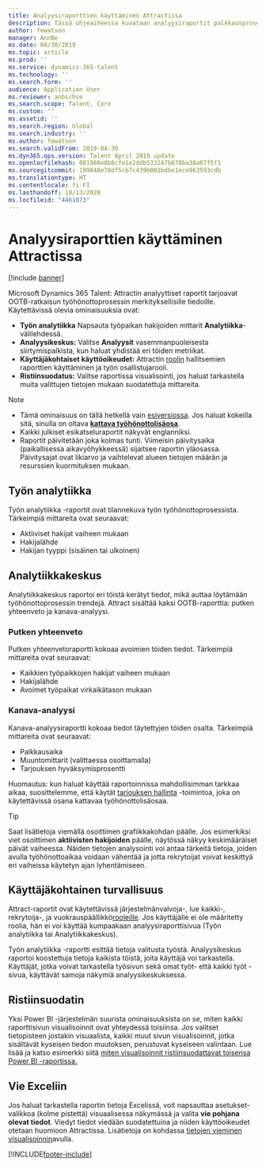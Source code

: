 ```yaml
---
title: Analyysiraporttien käyttäminen Attractissa
description: Tässä ohjeaiheessa kuvataan analyysiraportit palkkausprosessin tietoja varten Microsoft Dynamics 365 Talent - Attract -sovelluksessa
author: fewatson
manager: AnnBe
ms.date: 04/30/2019
ms.topic: article
ms.prod: ''
ms.service: dynamics-365-talent
ms.technology: ''
ms.search.form: ''
audience: Application User
ms.reviewer: anbichse
ms.search.scope: Talent, Core
ms.custom: ''
ms.assetid: ''
ms.search.region: Global
ms.search.industry: ''
ms.author: fewatson
ms.search.validFrom: 2019-04-30
ms.dyn365.ops.version: Talent April 2019 update
ms.openlocfilehash: 081988e8b8cfe1e2ddb533247b678ba38a07f5f1
ms.sourcegitcommit: 199848e78df5cb7c439b001bdbe1ece963593cdb
ms.translationtype: HT
ms.contentlocale: fi-FI
ms.lasthandoff: 10/13/2020
ms.locfileid: "4461073"
---
```

# <a name="use-analytic-reports-in-attract"></a>Analyysiraporttien käyttäminen Attractissa

[!include [banner](includes/banner.md)]

Microsoft Dynamics 365 Talent: Attractin analyyttiset raportit tarjoavat OOTB-ratkaisun työhönottoprosessin merkityksellisille tiedoille. Käytettävissä olevia ominaisuuksia ovat:

- **Työn analytiikka** Napsauta työpaikan hakijoiden mittarit **Analytiikka**-välilehdessä.
- **Analyysikeskus:** Valitse **Analyysit** vasemmanpuoleisesta siirtymispalkista, kun haluat yhdistää eri töiden metriikat.
- **Käyttäjäkohtaiset käyttöoikeudet:** Attractin [roolin](security-attract.md) hallitsemien raporttien käyttäminen ja työn osallistujarooli.
- **Ristiinsuodatus:** Valitse raportissa visualisointi, jos haluat tarkastella muita valittujen tietojen mukaan suodatettuja mittareita.

>[!NOTE] 
>- Tämä ominaisuus on tällä hetkellä vain [esiversiossa](access-preview-feature.md). Jos haluat kokeilla sitä, sinulla on oltava [**kattava työhönottolisäosa**](attract-comprehensive-hiring.md).
>- Kaikki julkiset esikatseluraportit näkyvät englanniksi.
>- Raportit päivitetään joka kolmas tunti. Viimeisin päivitysaika (paikallisessa aikavyöhykkeessä) sijaitsee raportin yläosassa. Päivitysajat ovat likiarvo ja vaihtelevat alueen tietojen määrän ja resurssien kuormituksen mukaan.

## <a name="job-analytics"></a>Työn analytiikka

Työn analytiikka -raportit ovat tilannekuva työn työhönottoprosessista.  Tärkeimpiä mittareita ovat seuraavat:

- Aktiiviset hakijat vaiheen mukaan
- Hakijalähde
- Hakijan tyyppi (sisäinen tai ulkoinen)

## <a name="analytics-hub"></a>Analytiikkakeskus

Analytiikkakeskus raportoi eri töistä kerätyt tiedot, mikä auttaa löytämään työhönottoprosessin trendejä. Attract sisältää kaksi OOTB-raporttia: putken yhteenveto ja kanava-analyysi.

### <a name="pipeline-summary"></a>Putken yhteenveto

Putken yhteenvetoraportti kokoaa avoimien töiden tiedot. Tärkeimpiä mittareita ovat seuraavat:

- Kaikkien työpaikkojen hakijat vaiheen mukaan
- Hakijalähde
- Avoimet työpaikat virkaikätason mukaan

### <a name="funnel-analysis"></a>Kanava-analyysi

Kanava-analyysiraportti kokoaa tiedot täytettyjen töiden osalta. Tärkeimpiä mittareita ovat seuraavat:

- Palkkausaika
- Muuntomittarit (valittaessa osoittamalla)
- Tarjouksen hyväksymisprosentti

Huomautus: kun haluat käyttää raportoinnissa mahdollisimman tarkkaa aikaa, suosittelemme, että käytät [tarjouksen hallinta](offer-setup.md) -toimintoa, joka on käytettävissä osana kattavaa työhönottolisäosaa.

>[!TIP] 
>Saat lisätietoja viemällä osoittimen grafiikkakohdan päälle. Jos esimerkiksi viet osoittimen **aktiivisten hakijoiden** päälle, näytössä näkyy keskimääräiset päivät vaiheessa. Näiden tietojen analysointi voi antaa tärkeitä tietoja, joiden avulla työhönottoaikaa voidaan vähentää ja jotta rekrytoijat voivat keskittyä eri vaiheissa käytetyn ajan lyhentämiseen.

## <a name="user-specific-security"></a>Käyttäjäkohtainen turvallisuus

Attract-raportit ovat käytettävissä järjestelmänvalvoja-, lue kaikki-, rekrytoija-, ja vuokrauspäällikkö[rooleille](security-attract.md). Jos käyttäjälle ei ole määritetty roolia, hän ei voi käyttää kumpaakaan analyysiraporttisivua (Työn analytiikka tai Analytiikkakeskus).

Työn analytiikka -raportti esittää tietoja valitusta työstä. Analyysikeskus raportoi koostettuja tietoja kaikista töistä, joita käyttäjä voi tarkastella. Käyttäjät, jotka voivat tarkastella työsivun sekä omat työt- että kaikki työt -sivua, käyttävät samoja näkymiä analyysikeskuksessa.

## <a name="cross-filter"></a>Ristiinsuodatin

Yksi Power BI -järjestelmän suurista ominaisuuksista on se, miten kaikki raporttisivun visualisoinnit ovat yhteydessä toisiinsa. Jos valitset tietopisteen jostakin visuaalista, kaikki muut sivun visualisoinnit, jotka sisältävät kyseisen tiedon muutoksen, perustuvat kyseiseen valintaan. Lue lisää ja katso esimerkki siitä [miten visualisoinnit ristiinsuodattavat toisensa Power BI -raportissa.](https://docs.microsoft.com/power-bi/consumer/end-user-interactions)

## <a name="export-to-excel"></a>Vie Exceliin

Jos haluat tarkastella raportin tietoja Excelissä, voit napsauttaa asetukset-valikkoa (kolme pistettä) visuaalisessa näkymässä ja valita **vie pohjana olevat tiedot**. Viedyt tiedot viedään suodatettuina ja niiden käyttöoikeudet otetaan huomioon Attractissa. Lisätietoja on kohdassa [tietojen vieminen visualisoinnin](https://docs.microsoft.com/power-bi/visuals/power-bi-visualization-export-data)avulla.


[!INCLUDE[footer-include](../includes/footer-banner.md)]